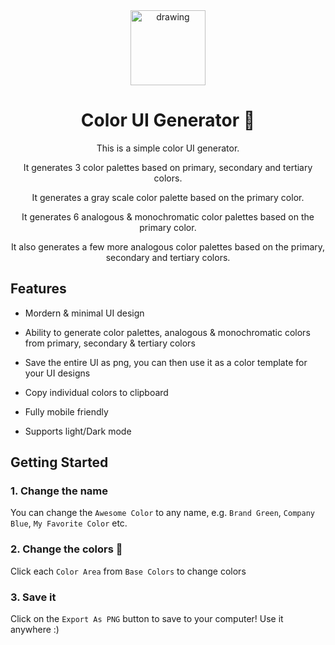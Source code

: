 <div align="center">
<img src="https://user-images.githubusercontent.com/13263720/165000315-67bfd426-a45d-4706-998e-ad99926b4a45.png" alt="drawing" width="120"/>
<h1>Color UI Generator 🎨</h1>
<p  align="left">

This is a simple color UI generator.

It generates 3 color palettes based on primary, secondary and tertiary colors.

It generates a gray scale color palette based on the primary color.

It generates 6 analogous & monochromatic color palettes based on the primary color.

It also generates a few more analogous color palettes based on the primary, secondary and tertiary colors.

</p>

</div>

## Features

- Mordern & minimal UI design

- Ability to generate color palettes, analogous & monochromatic colors from primary, secondary & tertiary colors

- Save the entire UI as png, you can then use it as a color template for your UI designs

- Copy individual colors to clipboard

- Fully mobile friendly

- Supports light/Dark mode

## Getting Started

### 1. Change the name

You can change the `Awesome Color` to any name, e.g. `Brand Green`, `Company Blue`, `My Favorite Color` etc.

### 2. Change the colors 🎨

Click each `Color Area` from `Base Colors` to change colors

### 3. Save it

Click on the `Export As PNG` button to save to your computer! Use it anywhere :)

